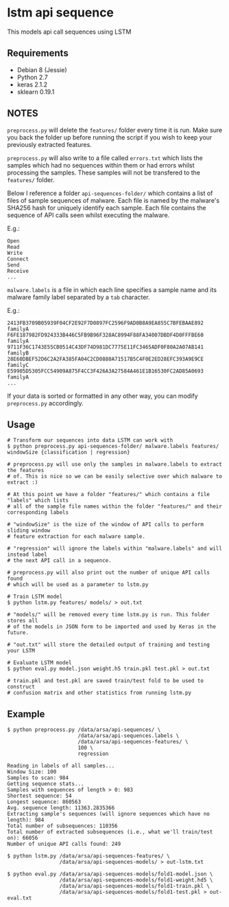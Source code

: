# lstm api sequence

This models api call sequences using LSTM

## Requirements
  * Debian 8 (Jessie)
  * Python 2.7
  * keras 2.1.2
  * sklearn 0.19.1

## NOTES
`preprocess.py` will delete the `features/` folder every time it is
run. Make sure you back the folder up before running the script
if you wish to keep your previously extracted features.

`preprocess.py` will also write to a file called `errors.txt` which lists the samples
which had no sequences within them or had errors whilst processing the samples.
These samples will not be transfered to the `features/` folder.

Below I reference a folder `api-sequences-folder/` which contains a list of files
of sample sequences of malware. Each file is named by the malware's SHA256 hash
for uniquely identify each sample. Each file contains the sequence of API calls
seen whilst executing the malware.

E.g.:
```
Open
Read
Write
Connect
Send
Receive
...
```

`malware.labels` is a file in which each line specifies a sample name and its
malware family label separated by a `tab` character.

E.g.:
```
2413FB3709B05939F04CF2E92F7D0897FC2596F9AD0B8A9EA855C7BFEBAAE892    familyA
F6FE187982FD924333B446C5FB9B96F328AC8994F88FA34007DBDF4D0FFFBE60    familyA
9711F36C1743E55CB0514C43DF74D981DC7775E11FC3465ADF0F80A2A07AB141    familyB
28E60DBEF52D6C2A2FA385FA04C2CD0880A71517B5C4F0E2ED28EFC393A9E9CE    familyC
E59905D5305FCC54909A875F4CC3F426A3A27584A461E1B16530FC2AD85A0693    familyA
...
```

If your data is sorted or formatted in any other way, you can modify `preprocess.py`
accordingly.

## Usage
```
# Transform our sequences into data LSTM can work with
$ python preprocess.py api-sequences-folder/ malware.labels features/ windowSize {classification | regression}

# preprocess.py will use only the samples in malware.labels to extract the features
# of. This is nice so we can be easily selective over which malware to extract :)

# At this point we have a folder "features/" which contains a file "labels" which lists
# all of the sample file names within the folder "features/" and their corresponding labels

# "windowSize" is the size of the window of API calls to perform sliding window
# feature extraction for each malware sample.

# "regression" will ignore the labels within "malware.labels" and will instead label
# the next API call in a sequence.

# preprocess.py will also print out the number of unique API calls found
# which will be used as a parameter to lstm.py

# Train LSTM model
$ python lstm.py features/ models/ > out.txt

# "models/" will be removed every time lstm.py is run. This folder stores all
# of the models in JSON form to be imported and used by Keras in the future.

# "out.txt" will store the detailed output of training and testing your LSTM

# Evaluate LSTM model
$ python eval.py model.json weight.h5 train.pkl test.pkl > out.txt

# train.pkl and test.pkl are saved train/test fold to be used to construct
# confusion matrix and other statistics from running lstm.py
```

## Example
```
$ python preprocess.py /data/arsa/api-sequences/ \
                       /data/arsa/api-sequences.labels \
                       /data/arsa/api-sequences-features/ \
                       100 \
                       regression

Reading in labels of all samples...
Window Size: 100
Samples to scan: 984
Getting sequence stats...
Samples with sequences of length > 0: 983
Shortest sequence: 54
Longest sequence: 860563
Avg. sequence length: 11363.2835366
Extracting sample's sequences (will ignore sequences which have no length): 984
Total number of subsequences: 110356
Total number of extracted subsequences (i.e., what we'll train/test on): 66056
Number of unique API calls found: 249

$ python lstm.py /data/arsa/api-sequences-features/ \
                 /data/arsa/api-sequences-models/ > out-lstm.txt

$ python eval.py /data/arsa/api-sequences-models/fold1-model.json \
                 /data/arsa/api-sequences-models/fold1-weight.hd5 \
                 /data/arsa/api-sequences-models/fold1-train.pkl \
                 /data/arsa/api-sequences-models/fold1-test.pkl > out-eval.txt
```
